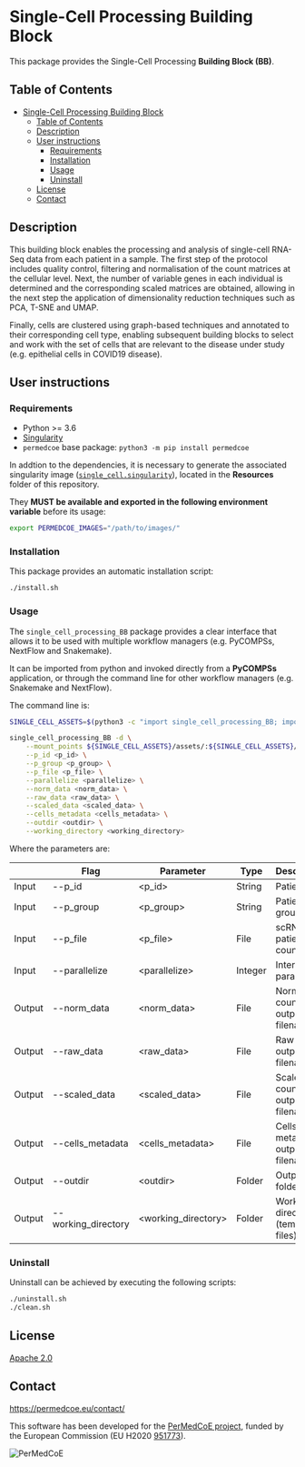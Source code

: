 # Single-Cell Processing Building Block

This package provides the Single-Cell Processing **Building Block (BB)**.

## Table of Contents

- [Single-Cell Processing Building Block](#single-cell-processing-building-block)
  - [Table of Contents](#table-of-contents)
  - [Description](#description)
  - [User instructions](#user-instructions)
    - [Requirements](#requirements)
    - [Installation](#installation)
    - [Usage](#usage)
    - [Uninstall](#uninstall)
  - [License](#license)
  - [Contact](#contact)

## Description

This building block enables the processing and analysis of single-cell RNA-Seq data from each patient in a sample. The first step of the protocol includes quality control, filtering and normalisation of the count matrices at the cellular level. Next, the number of variable genes in each individual is determined and the corresponding scaled matrices are obtained, allowing in the next step the application of dimensionality reduction techniques such as PCA, T-SNE and UMAP.

Finally, cells are clustered using graph-based techniques and annotated to their corresponding cell type, enabling subsequent building blocks to select and work with the set of cells that are relevant to the disease under study (e.g. epithelial cells in COVID19 disease).

## User instructions

### Requirements

- Python >= 3.6
- [Singularity](https://singularity.lbl.gov/docs-installation)
- `permedcoe` base package: `python3 -m pip install permedcoe`

In addtion to the dependencies, it is necessary to generate the associated
singularity image ([`single_cell.singularity`](../Resources/images/single_cell.singularity)),
located in the **Resources** folder of this repository.

They **MUST be available and exported in the following environment variable**
before its usage:

```bash
export PERMEDCOE_IMAGES="/path/to/images/"
```

### Installation

This package provides an automatic installation script:

```bash
./install.sh
```

### Usage

The `single_cell_processing_BB` package provides a clear interface that allows
it to be used with multiple workflow managers (e.g. PyCOMPSs, NextFlow and
Snakemake).

It can be imported from python and invoked directly from a **PyCOMPSs**
application, or through the command line for other workflow managers
(e.g. Snakemake and NextFlow).

The command line is:

```bash
SINGLE_CELL_ASSETS=$(python3 -c "import single_cell_processing_BB; import os; print(os.path.dirname(single_cell_processing_BB.__file__))")

single_cell_processing_BB -d \
    --mount_points ${SINGLE_CELL_ASSETS}/assets/:${SINGLE_CELL_ASSETS}/assets/,<working_directory>:<working_directory> \
    --p_id <p_id> \
    --p_group <p_group> \
    --p_file <p_file> \
    --parallelize <parallelize> \
    --norm_data <norm_data> \
    --raw_data <raw_data> \
    --scaled_data <scaled_data> \
    --cells_metadata <cells_metadata> \
    --outdir <outdir> \
    --working_directory <working_directory>
```

Where the parameters are:

|        | Flag                | Parameter            | Type    | Description                         |
|--------|---------------------|----------------------|---------|-------------------------------------|
| Input  | --p_id              | \<p_id>              | String  | Patient ID                          |
| Input  | --p_group           | \<p_group>           | String  | Patient's group label               |
| Input  | --p_file            | \<p_file>            | File    | scRNA-Seq patient's counts          |
| Input  | --parallelize       | \<parallelize>       | Integer | Internal parallelism                |
| Output | --norm_data         | \<norm_data>         | File    | Normalized counts output filename   |
| Output | --raw_data          | \<raw_data>          | File    | Raw counts output filename          |
| Output | --scaled_data       | \<scaled_data>       | File    | Scaled counts output filename       |
| Output | --cells_metadata    | \<cells_metadata>    | File    | Cells' metadata output filename     |
| Output | --outdir            | \<outdir>            | Folder  | Output folder                       |
| Output | --working_directory | \<working_directory> | Folder  | Working directory (temporary files) |

### Uninstall

Uninstall can be achieved by executing the following scripts:

```bash
./uninstall.sh
./clean.sh
```

## License

[Apache 2.0](https://www.apache.org/licenses/LICENSE-2.0)


## Contact

<https://permedcoe.eu/contact/>

This software has been developed for the [PerMedCoE project](https://permedcoe.eu/), funded by the European Commission (EU H2020 [951773](https://cordis.europa.eu/project/id/951773)).

![](https://permedcoe.eu/wp-content/uploads/2020/11/logo_1.png "PerMedCoE")
